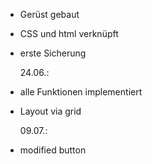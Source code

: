 - Gerüst gebaut
- CSS und html verknüpft
- erste Sicherung

  24.06.:

- alle Funktionen implementiert
- Layout via grid

  09.07.:

- modified button

